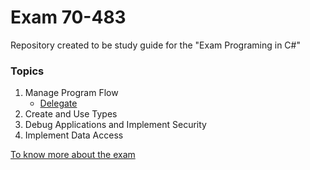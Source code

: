 # Exam 70-483
Repository created to be study guide for the "Exam Programing in C#" 

### Topics

1. Manage Program Flow 
    - [Delegate](docs/DELEGATE.md)
2. Create and Use Types 
3. Debug Applications and Implement Security 
4. Implement Data Access 


[To know more about the exam](https://www.microsoft.com/en-us/learning/exam-70-483.aspx)

